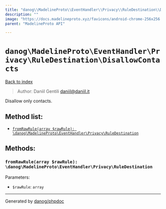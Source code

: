 ```yaml
---
title: "danog\\MadelineProto\\EventHandler\\Privacy\\RuleDestination\\DisallowContacts: Disallow only contacts."
description: ""
image: "https://docs.madelineproto.xyz/favicons/android-chrome-256x256.png"
parent: "MadelineProto API"

---
```

# `danog\MadelineProto\EventHandler\Privacy\RuleDestination\DisallowContacts`
[Back to index](../../../../../index.html)

> Author: Daniil Gentili <daniil@daniil.it>  
  

Disallow only contacts.  




## Method list:
* [`fromRawRule(array $rawRule): \danog\MadelineProto\EventHandler\Privacy\RuleDestination`](#fromrawrule-array-rawrule-danog-madelineproto-eventhandler-privacy-ruledestination)

## Methods:
### `fromRawRule(array $rawRule): \danog\MadelineProto\EventHandler\Privacy\RuleDestination`




Parameters:

* `$rawRule`: `array`   



---
Generated by [danog/phpdoc](https://phpdoc.daniil.it)
